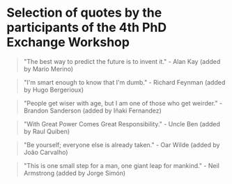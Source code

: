 # Selection of quotes by the participants of the 4th PhD Exchange Workshop

> "The best way to predict the future is to invent it." - Alan Kay (added by Mario Merino)

> "I'm smart enough to know that I'm dumb." - Richard Feynman (added by Hugo Bergerioux)

> "People get wiser with age, but I am one of those who get weirder." - Brandon Sanderson (added by Iñaki Fernandez)


> "With Great Power Comes Great Responsibility." - Uncle Ben (added by Raul Quiben)


> "Be yourself; everyone else is already taken." - Oar Wilde (added by João Carvalho)

> "This is one small step for a man, one giant leap for mankind." - Neil Armstrong (added by Jorge Simón)


